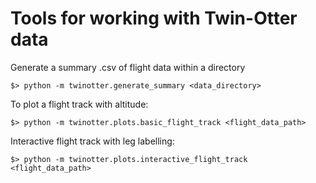 # Tools for working with Twin-Otter data

Generate a summary .csv of flight data within a directory

    $> python -m twinotter.generate_summary <data_directory>

To plot a flight track with altitude:

    $> python -m twinotter.plots.basic_flight_track <flight_data_path>

Interactive flight track with leg labelling:

    $> python -m twinotter.plots.interactive_flight_track <flight_data_path>
